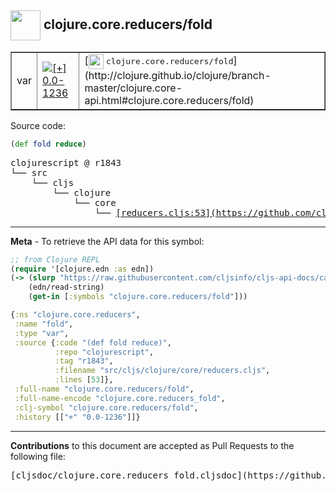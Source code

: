 ## <img width="48px" valign="middle" src="http://i.imgur.com/Hi20huC.png"> clojure.core.reducers/fold

 <table border="1">
<tr>

<td>var</td>
<td><a href="https://github.com/cljsinfo/cljs-api-docs/tree/0.0-1236"><img valign="middle" alt="[+] 0.0-1236" src="https://img.shields.io/badge/+-0.0--1236-lightgrey.svg"></a> </td>
<td>
[<img height="24px" valign="middle" src="http://i.imgur.com/1GjPKvB.png"> <samp>clojure.core.reducers/fold</samp>](http://clojure.github.io/clojure/branch-master/clojure.core-api.html#clojure.core.reducers/fold)
</td>
</tr>
</table>






Source code:

```clj
(def fold reduce)
```

 <pre>
clojurescript @ r1843
└── src
    └── cljs
        └── clojure
            └── core
                └── <ins>[reducers.cljs:53](https://github.com/clojure/clojurescript/blob/r1843/src/cljs/clojure/core/reducers.cljs#L53)</ins>
</pre>


---

__Meta__ - To retrieve the API data for this symbol:

```clj
;; from Clojure REPL
(require '[clojure.edn :as edn])
(-> (slurp "https://raw.githubusercontent.com/cljsinfo/cljs-api-docs/catalog/cljs-api.edn")
    (edn/read-string)
    (get-in [:symbols "clojure.core.reducers/fold"]))
```

```clj
{:ns "clojure.core.reducers",
 :name "fold",
 :type "var",
 :source {:code "(def fold reduce)",
          :repo "clojurescript",
          :tag "r1843",
          :filename "src/cljs/clojure/core/reducers.cljs",
          :lines [53]},
 :full-name "clojure.core.reducers/fold",
 :full-name-encode "clojure.core.reducers_fold",
 :clj-symbol "clojure.core.reducers/fold",
 :history [["+" "0.0-1236"]]}

```

---

__Contributions__ to this document are accepted as Pull Requests to the following file:

 <pre>
[cljsdoc/clojure.core.reducers_fold.cljsdoc](https://github.com/cljsinfo/cljs-api-docs/blob/master/cljsdoc/clojure.core.reducers_fold.cljsdoc)
</pre>

